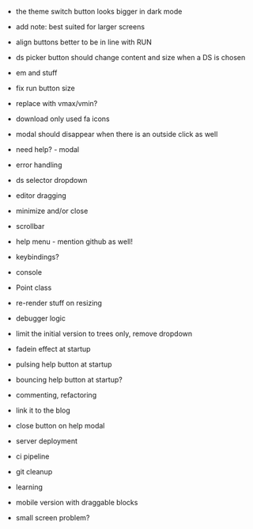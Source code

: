 - the theme switch button looks bigger in dark mode
- add note: best suited for larger screens
- align buttons better to be in line with RUN
- ds picker button should change content and size when a DS is chosen
- em and stuff
- fix run button size
- replace with vmax/vmin?
- download only used fa icons
- modal should disappear when there is an outside click as well

- need help? - modal
- error handling
- ds selector dropdown
- editor dragging
- minimize and/or close
- scrollbar
- help menu - mention github as well!
- keybindings?
- console
- Point class
- re-render stuff on resizing
- debugger logic
- limit the initial version to trees only, remove dropdown
- fadein effect at startup
- pulsing help button at startup
- bouncing help button at startup?
- commenting, refactoring
- link it to the blog
- close button on help modal

- server deployment
- ci pipeline
- git cleanup
- learning
- mobile version with draggable blocks

- small screen problem?